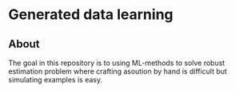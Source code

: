 # Generated data learning

## About
The goal in this repository is to using ML-methods to solve robust estimation problem where crafting asoution by hand is difficult but simulating examples is easy.

